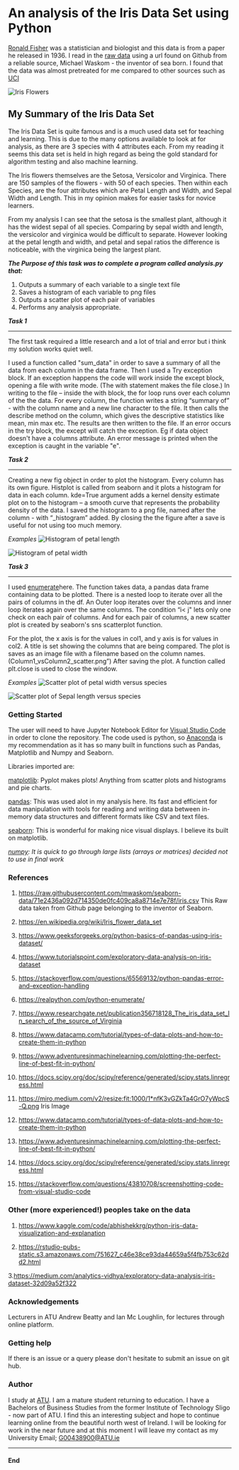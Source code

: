 # An analysis of the Iris Data Set using Python

[Ronald Fisher](https://en.wikipedia.org/wiki/Ronald_Fisher) was a statistician and biologist and this data is from a paper he released in 1936.
I read in the [raw data](https://raw.githubusercontent.com/mwaskom/seaborn-data/71e2436a092d714350de0fc409ca8a8714e7e78f/iris.csv) using a url found on Github from a reliable source, Michael Waskom - the inventor of sea born.
 I found that the data was almost pretreated for me compared to other sources such as [UCI](https://archive.ics.uci.edu/dataset/53/iris )

 ![Iris Flowers](https://miro.medium.com/v2/resize:fit:1000/1*nfK3vGZkTa4GrO7yWpcS-Q.png)

## My Summary of the Iris Data Set

The Iris Data Set is quite famous and is a much used data set for teaching and learning.
This is due to the many options available to look at for analysis, as there are 3 species with 4 attributes each.
From my reading it seems this data set is held in high regard as being the gold standard for algorithm testing and also machine learning.

The Iris flowers themselves are the Setosa, Versicolor and Virginica. There are 150 samples of the flowers -  with 50 of each species.
 Then within each Species, are the four attributes which are Petal Length and Width, and Sepal Width and Length. This in my opinion makes for easier tasks for novice learners.

 From my analysis I can see that the setosa is the smallest plant, although it has the widest sepal of all species.
Comparing by sepal width and length, the versicolor and virginica would be difficult to separate.
However looking at the petal length and width, and petal and sepal ratios the difference is noticeable, with the virginica being the largest plant.

 ***The Purpose of this task was to complete a program called analysis.py that:***

1. Outputs a summary of each variable to a single text file
2. Saves a histogram of each variable to png files
3. Outputs a scatter plot of each pair of variables
4. Performs any analysis appropriate.

 ***Task 1***
 ***

The first task required a little research and a lot of trial and error but i think my solution works quiet well.

I used a function called "sum_data" in order to save a summary of all the data from each column in the data frame. Then I used a Try exception block.
If an exception happens the code will work inside the except block, opening a file with write mode. (The with statement makes the file close.)
In writing to the file – inside the with block, the for loop runs over each column of the the data.
For every column, the function writes a string “summary of” - with the column name and a new line character to the file.
It then calls the describe method on the column, which gives the descriptive statistics like mean, min max etc. The results are then written to the file.
If an error occurs in the try block, the except will catch the exception. Eg if data object doesn't have a columns attribute.
An error message is printed when the exception is caught in the variable "e".

***Task 2***
***

 Creating a new fig object in order to plot the histogram. Every column has its own figure.
 Histplot is called from seaborn and it plots a histogram for data in each column.
 kde=True argument adds a kernel density estimate plot on to the histogram – a smooth curve that represents the probability density of the data.
 I saved the histogram to a png file, named after the column -  with “_histogram” added.
 By closing the the figure after a save is useful for not using too much memory.

 *Examples*
![Histogram of petal length](../petal_length_histogram.png)

![Histogram of petal width](../petal_width_histogram.png)

***Task 3***
***

I used [enumerate](https://realpython.com/python-enumerate/)here.
 The function takes data, a pandas data frame containing data to be plotted.
There is a nested loop to iterate over all the pairs of columns in the df.
An Outer loop iterates over the columns and inner loop iterates again over the same columns.
 The condition “i< j" lets only one check on each pair of columns. And for each pair of columns, a new scatter plot is created by seaborn's sns scatterplot function.

 For the plot, the x axis is for the values in col1, and y axis is for values in col2.
 A title is set showing the columns that are being compared.
 The plot is saves as an image file with a filename based on the column names.
 (Column1_vsColumn2_scatter.png”)
 After saving the plot. A function called plt.close is used to close the window.

*Examples*
![Scatter plot of petal width versus species](image.png)

![Scatter plot of Sepal length versus species](image-1.png)

### Getting Started

The user will need to have Jupyter Notebook Editor for [Visual Studio Code](https://code.visualstudio.com/) in order to clone the repository.
     The code used is python, so [Anaconda](https://www.anaconda.com/download) is my recommendation as it has so many built in functions such as Pandas, Matplotlib and Numpy and Seaborn.

Libraries imported are:

[matplotlib](https://matplotlib.org/): Pyplot makes plots! Anything from scatter plots and histograms and pie charts.

[pandas](https://pandas.pydata.org/): This was used alot in my analysis here. Its fast and efficient for data manipulation with tools for reading and writing data between in-memory data structures and different formats like CSV and text files.

[seaborn](https://seaborn.pydata.org/): This is wonderful for making nice visual displays.
I believe its built on matplotlib.

 *[numpy](https://numpy.org/): It is quick to go through large lists (arrays or matrices)*
*decided not to use in final work*

### References

1. <https://raw.githubusercontent.com/mwaskom/seaborn-data/71e2436a092d714350de0fc409ca8a8714e7e78f/iris.csv>
This Raw data taken from Github page belonging to the inventor of Seaborn.

2. <https://en.wikipedia.org/wiki/Iris_flower_data_set>

3. <https://www.geeksforgeeks.org/python-basics-of-pandas-using-iris-dataset/>

4. <https://www.tutorialspoint.com/exploratory-data-analysis-on-iris-dataset>

5. <https://stackoverflow.com/questions/65569132/python-pandas-error-and-exception-handling>

6. <https://realpython.com/python-enumerate/>

7. <https://www.researchgate.net/publication356718128_The_iris_data_set_In_search_of_the_source_of_Virginia>

8. <https://www.datacamp.com/tutorial/types-of-data-plots-and-how-to-create-them-in-python>

9. <https://www.adventuresinmachinelearning.com/plotting-the-perfect-line-of-best-fit-in-python/>

10. <https://docs.scipy.org/doc/scipy/reference/generated/scipy.stats.linregress.html>

11. <https://miro.medium.com/v2/resize:fit:1000/1*nfK3vGZkTa4GrO7yWpcS-Q.png> Iris Image

12. <https://www.datacamp.com/tutorial/types-of-data-plots-and-how-to-create-them-in-python>

13. <https://www.adventuresinmachinelearning.com/plotting-the-perfect-line-of-best-fit-in-python/>

14. <https://docs.scipy.org/doc/scipy/reference/generated/scipy.stats.linregress.html>

15. <https://stackoverflow.com/questions/43810708/screenshotting-code-from-visual-studio-code>

### Other (more experienced!) peoples take on the data

1. <https://www.kaggle.com/code/abhishekkrg/python-iris-data-visualization-and-explanation>

2. <https://rstudio-pubs-static.s3.amazonaws.com/751627_c46e38ce93da44659a5f4fb753c62dd2.html>

3.<https://medium.com/analytics-vidhya/exploratory-data-analysis-iris-dataset-32d09a52f322>

### Acknowledgements

Lecturers in ATU Andrew Beatty and Ian Mc Loughlin, for lectures through online platform.

### Getting help

If there is an issue or a query please don't hesitate to submit an issue on git hub.

### Author

  I study at [ATU](https://www.atu.ie/). I am a mature student returning to education. I have a Bachelors of Business Studies from the former Institute of Technology Sligo - now part of ATU. I find this an interesting subject and hope to continue learning online from the beautiful north west of Ireland. I will be looking for work in the near future and at this moment I will leave my contact as my University Email; <G00438900@ATU.ie>

  ***

#### End
